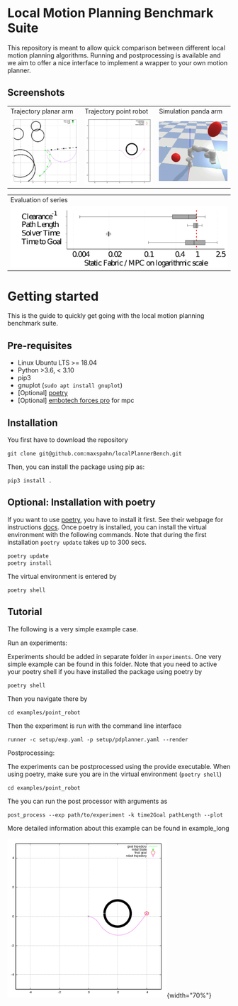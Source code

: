 Local Motion Planning Benchmark Suite
=====================================

This repository is meant to allow quick comparison between different
local motion planning algorithms. Running and postprocessing is
available and we aim to offer a nice interface to implement a wrapper to
your own motion planner.

Screenshots
-----------

<table>
 <tr>
  <td> Trajectory planar arm</td>
  <td> Trajectory point robot</td>
  <td> Simulation panda arm</td>
 </tr>
 <tr>
  <td> <img src="docs/source/img/trajectory_planar_arm.png" width="250"/> </td>
  <td> <img src="docs/source/img/trajectory_point_robot.png" width="250"/> </td>  
  <td> <img src="docs/source/img/trajectory_panda.gif" width="250"/> </td>  
 </tr>
</table>
<table>
 <tr>
  <td> Evaluation of series</td>
 </tr>
 <tr>
  <td> <img src="docs/source/img/results_comparison.png" width="500"/> </td>
 </tr>
</table>

Getting started
===============

This is the guide to quickly get going with the local motion planning
benchmark suite.

Pre-requisites
--------------

-   Linux Ubuntu LTS &gt;= 18.04
-   Python &gt;3.6, &lt; 3.10
-   pip3
-   gnuplot (`sudo apt install gnuplot`)
-   \[Optional\] [poetry](https://python-poetry.org/docs/)
-   \[Optional\] [embotech forces
    pro](https://www.embotech.com/products/forcespro/overview/) for mpc

Installation
------------

You first have to download the repository

``` {.sourceCode .bash}
git clone git@github.com:maxspahn/localPlannerBench.git
```

Then, you can install the package using pip as:

``` {.sourceCode .bash}
pip3 install .
```

Optional: Installation with poetry
----------------------------------

If you want to use [poetry](https://python-poetry.org/docs/), you have
to install it first. See their webpage for instructions
[docs](https://python-poetry.org/docs/). Once poetry is installed, you
can install the virtual environment with the following commands. Note
that during the first installation `poetry update` takes up to 300 secs.

``` {.sourceCode .bash}
poetry update
poetry install
```

The virtual environment is entered by

``` {.sourceCode .bash}
poetry shell
```

Tutorial
--------

The following is a very simple example case.

Run an experiments:

Experiments should be added in separate folder in `experiments`. One
very simple example can be found in this folder. Note that you need to
active your poetry shell if you have installed the package using poetry
by

``` {.sourceCode .bash}
poetry shell
```

Then you navigate there by

``` {.sourceCode .bash}
cd examples/point_robot
```

Then the experiment is run with the command line interface

``` {.sourceCode .bash}
runner -c setup/exp.yaml -p setup/pdplanner.yaml --render
```

Postprocessing:

The experiments can be postprocessed using the provide executable. When
using poetry, make sure you are in the virtual environment
(`poetry shell`)

``` {.sourceCode .bash}
cd examples/point_robot
```

The you can run the post processor with arguments as

``` {.sourceCode .bash}
post_process --exp path/to/experiment -k time2Goal pathLength --plot
```

More detailed information about this example can be found in
example\_long

![Example trajectory](docs/source/img/trajectory_point_robot.png){width="70%"}
